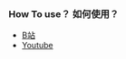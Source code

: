### How To use？ 如何使用？
* [B站](https://www.bilibili.com/video/BV1yJ411P7iX)
* [Youtube](https://www.youtube.com/watch?v=jyuzEBChEEI&t=30s)
